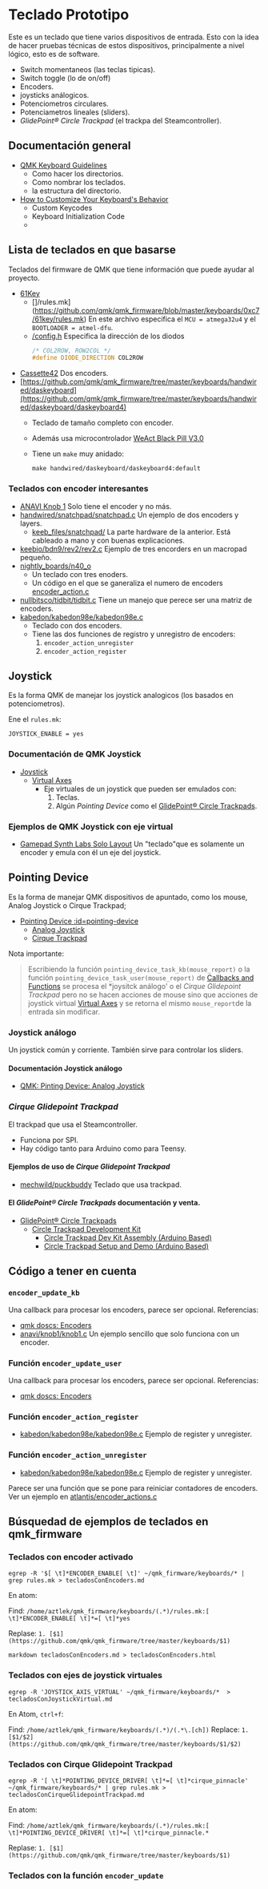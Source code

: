 # Teclado Prototipo

Este es un teclado que tiene varios dispositivos de entrada. Esto con la idea de
hacer pruebas técnicas de estos dispositivos, principalmente a nivel lógico, esto
es de software.

* Switch momentaneos (las teclas tipicas).
* Switch toggle (lo de on/off)
* Encoders.
* joysticks análogicos.
* Potenciometros circulares.
* Potenciametros lineales (sliders).
* *GlidePoint® Circle Trackpad*  (el trackpa del Steamcontroller).

## Documentación general

* [QMK Keyboard Guidelines](https://github.com/qmk/qmk_firmware/blob/master/docs/hardware_keyboard_guidelines.md)
  * Como hacer los directorios.
  * Como nombrar los teclados.
  * la estructura del directorio.
* [How to Customize Your Keyboard's Behavior](https://github.com/qmk/qmk_firmware/blob/master/docs/custom_quantum_functions.md)
  * Custom Keycodes
  * Keyboard Initialization Code
  *

## Lista de teclados en que basarse

Teclados del firmware de QMK que tiene información que puede ayudar al proyecto.


* [61Key](https://github.com/qmk/qmk_firmware/tree/master/keyboards/0xc7/61key)
  * []/rules.mk](https://github.com/qmk/qmk_firmware/blob/master/keyboards/0xc7/61key/rules.mk)
    En este archivo especifica el ```MCU = atmega32u4```  y el ```BOOTLOADER = atmel-dfu```.
  * [/config.h](https://github.com/qmk/qmk_firmware/blob/master/keyboards/0xc7/61key/config.h)
    Especifica la dirección de los diodos
    ```C++
    /* COL2ROW, ROW2COL */
    #define DIODE_DIRECTION COL2ROW
    ```
* [Cassette42](https://github.com/qmk/qmk_firmware/tree/master/keyboards/25keys/cassette42)
  Dos encoders.
* [https://github.com/qmk/qmk_firmware/tree/master/keyboards/handwired/daskeyboard](https://github.com/qmk/qmk_firmware/tree/master/keyboards/handwired/daskeyboard/daskeyboard4)
   * Teclado de tamaño completo con encoder.
   * Además usa microcontrolador  [WeAct Black Pill V3.0](https://stm32-base.org/boards/STM32F401CEU6-WeAct-Black-Pill-V3.0.html)
   * Tiene un ```make``` muy anidado:

     ```
     make handwired/daskeyboard/daskeyboard4:default
     ```

### Teclados con encoder interesantes

* [ANAVI Knob 1](https://github.com/qmk/qmk_firmware/tree/master/keyboards/anavi/knob1)
  Solo tiene el encoder y no más.
* [handwired/snatchpad/snatchpad.c](https://github.com/qmk/qmk_firmware/blob/master/keyboards/handwired/snatchpad/snatchpad.c)
  Un ejemplo de dos encoders y layers.
  * [keeb_files/snatchpad/](https://github.com/xia0/keeb_files/tree/main/snatchpad)
    La parte hardware de la anterior. Está cableado a mano y con buenas explicaciones.
* [keebio/bdn9/rev2/rev2.c](https://github.com/qmk/qmk_firmware/blob/master/keyboards/keebio/bdn9/rev2/rev2.c)
  Ejemplo de tres encorders en un macropad pequeño.
* [nightly_boards/n40_o](https://github.com/qmk/qmk_firmware/tree/master/keyboards/nightly_boards/n40_o)
   * Un teclado con tres enoders.
   * Un código en el que se ganeraliza el numero de encoders [encoder_action.c](https://github.com/qmk/qmk_firmware/blob/master/keyboards/nightly_boards/n40_o/encoder_action.c)
* [nullbitsco/tidbit/tidbit.c](https://github.com/qmk/qmk_firmware/blob/master/keyboards/nullbitsco/tidbit/tidbit.c)
  Tiene un manejo que perece ser una matriz de encoders.
* [kabedon/kabedon98e/kabedon98e.c](https://github.com/qmk/qmk_firmware/blob/master/keyboards/kabedon/kabedon98e/kabedon98e.c)
  * Teclado con dos encoders.
  * Tiene las dos funciones de registro y unregistro de encoders:
    1. ```encoder_action_unregister```
    1. ```encoder_action_register```


## Joystick

Es la forma QMK de manejar los joystick analogicos (los basados en potenciometros).

Ene el ```rules.mk```:

```
JOYSTICK_ENABLE = yes
```

### Documentación de QMK Joystick

* [Joystick](https://github.com/qmk/qmk_firmware/blob/master/docs/feature_joystick.md)
  * [Virtual Axes](https://github.com/qmk/qmk_firmware/blob/master/docs/feature_joystick.md#virtual-axes-idvirtual-axes)
    * Eje virtuales de un joystick que pueden ser emulados con:
      1. Teclas.
      1. Algún *Pointing Device* como el [GlidePoint® Circle Trackpads](https://www.cirque.com/glidepoint-circle-trackpads).

### Ejemplos de QMK Joystick con eje virtual

* [Gamepad Synth Labs Solo Layout](https://github.com/qmk/qmk_firmware/tree/master/keyboards/synthlabs/solo/keymaps/gamepad)
  Un "teclado"que es solamente un encoder y emula con él un eje del joystick.

## Pointing Device

Es la forma de manejar QMK dispositivos de apuntado, como los mouse, Analog
Joystick o Cirque Trackpad;

* [Pointing Device :id=pointing-device](https://github.com/qmk/qmk_firmware/blob/master/docs/feature_pointing_device.md)
  * [Analog Joystick](https://github.com/qmk/qmk_firmware/blob/master/docs/feature_pointing_device.md#analog-joystick)
  * [Cirque Trackpad](https://github.com/qmk/qmk_firmware/blob/master/docs/feature_pointing_device.md#cirque-trackpad)

Nota importante:

> Escribiendo la función ```pointing_device_task_kb(mouse_report)```
> o la función ```pointing_device_task_user(mouse_report)``` de
> [Callbacks and Functions](https://github.com/qmk/qmk_firmware/blob/master/docs/feature_pointing_device.md#callbacks-and-functions)
> se procesa el *joysitck análogo' o el *Cirque Glidepoint Trackpad*
> pero no se hacen acciones de mouse sino que acciones de joystick
> virtual [Virtual Axes](https://github.com/qmk/qmk_firmware/blob/master/docs/feature_joystick.md#virtual-axes-idvirtual-axes) y se
> retorna el mismo ```mouse_report```de la entrada sin modificar.

### Joystick análogo

Un joystick común y corriente. También sirve para controlar los sliders.

#### Documentación Joystick análogo

* [QMK: Pinting Device: Analog Joystick](https://github.com/qmk/qmk_firmware/blob/master/docs/feature_pointing_device.md#analog-joystick)

### *Cirque Glidepoint Trackpad*

El trackpad que usa el Steamcontroller.

* Funciona por SPI.
* Hay código tanto para Arduino como para Teensy.

#### Ejemplos de uso de *Cirque Glidepoint Trackpad*

* [mechwild/puckbuddy](https://github.com/qmk/qmk_firmware/tree/master/keyboards/mechwild/puckbuddy)
  Teclado que usa trackpad.

#### El *GlidePoint® Circle Trackpads* documentación y venta.

* [GlidePoint® Circle Trackpads](https://www.cirque.com/glidepoint-circle-trackpads)
  * [Circle Trackpad Development Kit](https://www.cirque.com/circle-trackpad-dev-kit)
    * [Circle Trackpad Dev Kit Assembly (Arduino Based)](https://www.youtube.com/watch?v=v1yNGt9UvIM)
    * [Circle Trackpad Setup and Demo (Arduino Based)](https://www.youtube.com/watch?v=kUDN9xXJZjA)

## Código a tener en cuenta

### ```encoder_update_kb```

Una callback para procesar los encoders, parece ser opcional. Referencias:

* [qmk doscs: Encoders ](https://qmk.github.io/qmk_mkdocs/master/en/feature_encoders/#callbacks)
* [anavi/knob1/knob1.c](https://github.com/qmk/qmk_firmware/blob/master/keyboards/anavi/knob1/knob1.c)
  Un ejemplo sencillo que solo funciona con un encoder.


### Función ```encoder_update_user```

Una callback para procesar los encoders, parece ser opcional. Referencias:

* [qmk doscs: Encoders](https://qmk.github.io/qmk_mkdocs/master/en/feature_encoders/#callbacks)

### Función ```encoder_action_register```

* [kabedon/kabedon98e/kabedon98e.c](https://github.com/qmk/qmk_firmware/blob/master/keyboards/kabedon/kabedon98e/kabedon98e.c)
  Ejemplo de register y unregister.

### Función ```encoder_action_unregister```

* [kabedon/kabedon98e/kabedon98e.c](https://github.com/qmk/qmk_firmware/blob/master/keyboards/kabedon/kabedon98e/kabedon98e.c)
  Ejemplo de register y unregister.

Parece ser una función que se pone para reiniciar contadores de encoders. Ver un
ejemplo en [atlantis/encoder_actions.c](https://github.com/qmk/qmk_firmware/blob/master/keyboards/atlantis/encoder_actions.c)

## Búsquedad de ejemplos de teclados en qmk_firmware

### Teclados con encoder activado

```
egrep -R '$[ \t]*ENCODER_ENABLE[ \t]' ~/qmk_firmware/keyboards/* | grep rules.mk > tecladosConEncoders.md
```

En atom:

Find: ```/home/aztlek/qmk_firmware/keyboards/(.*)/rules.mk:[ \t]*ENCODER_ENABLE[ \t]*=[ \t]*yes```

Replase: ```1. [$1](https://github.com/qmk/qmk_firmware/tree/master/keyboards/$1)```


```
markdown tecladosConEncoders.md > tecladosConEncoders.html
```

### Teclados con ejes de joystick virtuales

```
egrep -R 'JOYSTICK_AXIS_VIRTUAL' ~/qmk_firmware/keyboards/*  > tecladosConJoystickVirtual.md
```

En Atom, ```ctrl+f```:

Find: ```/home/aztlek/qmk_firmware/keyboards/(.*)/(.*\.[ch])```
Replace: ```1. [$1/$2](https://github.com/qmk/qmk_firmware/tree/master/keyboards/$1/$2)```


### Teclados con Cirque Glidepoint Trackpad

```
egrep -R '[ \t]*POINTING_DEVICE_DRIVER[ \t]*=[ \t]*cirque_pinnacle' ~/qmk_firmware/keyboards/* | grep rules.mk > tecladosConCirqueGlidepointTrackpad.md
```

En atom:

Find: ```/home/aztlek/qmk_firmware/keyboards/(.*)/rules.mk:[ \t]*POINTING_DEVICE_DRIVER[ \t]*=[ \t]*cirque_pinnacle.*```

Replase: ```1. [$1](https://github.com/qmk/qmk_firmware/tree/master/keyboards/$1)```


### Teclados con la función ```encoder_update```
